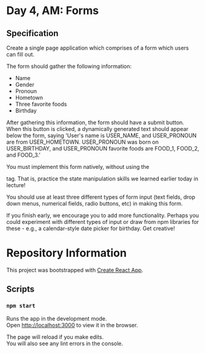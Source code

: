 # Day 4, AM: Forms

## Specification

Create a single page application which comprises of a form which users can fill out.

The form should gather the following information:

- Name
- Gender
- Pronoun
- Hometown
- Three favorite foods
- Birthday

After gathering this information, the form should have a submit button. When this button is clicked, a dynamically generated text should appear below the form, saying 'User's name is USER_NAME, and USER_PRONOUN are from USER_HOMETOWN. USER_PRONOUN was born on USER_BIRTHDAY, and USER_PRONOUN favorite foods are FOOD_1, FOOD_2, and FOOD_3.'

You must implement this form natively, without using the <form> tag. That is, practice the state manipulation skills we learned earlier today in lecture!

You should use at least three different types of form input (text fields, drop down menus, numerical fields, radio buttons, etc) in making this form.

If you finish early, we encourage you to add more functionality. Perhaps you could experiment with different types of input or draw from npm libraries for these - e.g., a calendar-style date picker for birthday. Get creative!

# Repository Information

This project was bootstrapped with [Create React App](https://github.com/facebook/create-react-app).

## Scripts

### `npm start`

Runs the app in the development mode.<br>
Open [http://localhost:3000](http://localhost:3000) to view it in the browser.

The page will reload if you make edits.<br>
You will also see any lint errors in the console.
